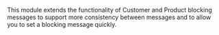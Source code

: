 This module extends the functionality of Customer and Product blocking messages to
support more consistency between messages and to allow you to set a blocking message
quickly.
